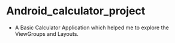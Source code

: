 # Android_calculator_project
* A Basic Calculator Application which helped me to explore the ViewGroups and Layouts.
